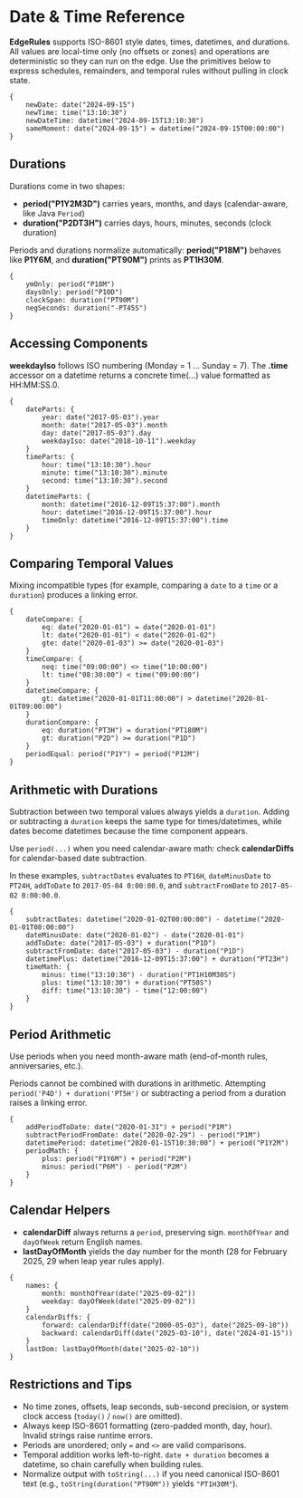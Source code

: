 # Date & Time Reference

**EdgeRules** supports ISO-8601 style dates, times, datetimes, and durations. All values are local-time only (no offsets
or zones) and operations are deterministic so they can run on the edge. Use the primitives below to express schedules,
remainders, and temporal rules without pulling in clock state.

```edgerules
{
    newDate: date("2024-09-15")
    newTime: time("13:10:30")
    newDateTime: datetime("2024-09-15T13:10:30")
    sameMoment: date("2024-09-15") = datetime("2024-09-15T00:00:00")
}
```

## Durations

Durations come in two shapes:

- **period("P1Y2M3D")** carries years, months, and days (calendar-aware, like Java `Period`)
- **duration("P2DT3H")** carries days, hours, minutes, seconds (clock duration)

Periods and durations normalize automatically: **period("P18M")** behaves like **P1Y6M**, and **duration("PT90M")** 
prints as **PT1H30M**.

```edgerules
{
    ymOnly: period("P18M")
    daysOnly: period("P10D")
    clockSpan: duration("PT90M")
    negSeconds: duration("-PT45S")
}
```

## Accessing Components

**weekdayIso** follows ISO numbering (Monday = 1 ... Sunday = 7). The **.time** accessor on a datetime returns a concrete
time(...) value formatted as HH:MM:SS.0.

```edgerules
{
    dateParts: {
        year: date("2017-05-03").year
        month: date("2017-05-03").month
        day: date("2017-05-03").day
        weekdayIso: date("2018-10-11").weekday
    }
    timeParts: {
        hour: time("13:10:30").hour
        minute: time("13:10:30").minute
        second: time("13:10:30").second
    }
    datetimeParts: {
        month: datetime("2016-12-09T15:37:00").month
        hour: datetime("2016-12-09T15:37:00").hour
        timeOnly: datetime("2016-12-09T15:37:00").time
    }
}
```

## Comparing Temporal Values

Mixing incompatible types (for example, comparing a `date` to a `time` or a `duration`) produces a linking error.

```edgerules
{
    dateCompare: {
        eq: date("2020-01-01") = date("2020-01-01")
        lt: date("2020-01-01") < date("2020-01-02")
        gte: date("2020-01-03") >= date("2020-01-03")
    }
    timeCompare: {
        neq: time("09:00:00") <> time("10:00:00")
        lt: time("08:30:00") < time("09:00:00")
    }
    datetimeCompare: {
        gt: datetime("2020-01-01T11:00:00") > datetime("2020-01-01T09:00:00")
    }
    durationCompare: {
        eq: duration("PT3H") = duration("PT180M")
        gt: duration("P2D") >= duration("P1D")
    }
    periodEqual: period("P1Y") = period("P12M")
}
```

## Arithmetic with Durations

Subtraction between two temporal values always yields a `duration`. Adding or subtracting a `duration` keeps the same
type for times/datetimes, while dates become datetimes because the time component appears.

Use `period(...)` when you need calendar-aware math: check **calendarDiffs** for calendar-based date subtraction.

In these examples, `subtractDates` evaluates to `PT16H`, `dateMinusDate` to `PT24H`, `addToDate` to
`2017-05-04 0:00:00.0`, and `subtractFromDate` to `2017-05-02 0:00:00.0`.

```edgerules
{
    subtractDates: datetime("2020-01-02T00:00:00") - datetime("2020-01-01T08:00:00")
    dateMinusDate: date("2020-01-02") - date("2020-01-01")
    addToDate: date("2017-05-03") + duration("P1D")
    subtractFromDate: date("2017-05-03") - duration("P1D")
    datetimePlus: datetime("2016-12-09T15:37:00") + duration("PT23H")
    timeMath: {
        minus: time("13:10:30") - duration("PT1H10M30S")
        plus: time("13:10:30") + duration("PT50S")
        diff: time("13:10:30") - time("12:00:00")
    }
}
```

## Period Arithmetic

Use periods when you need month-aware math (end-of-month rules, anniversaries, etc.).

Periods cannot be combined with durations in arithmetic. Attempting `period('P4D') + duration('PT5H')` or subtracting a
period from a duration raises a linking error.

```edgerules
{
    addPeriodToDate: date("2020-01-31") + period("P1M")
    subtractPeriodFromDate: date("2020-02-29") - period("P1M")
    datetimePeriod: datetime("2020-01-15T10:30:00") + period("P1Y2M")
    periodMath: {
        plus: period("P1Y6M") + period("P2M")
        minus: period("P6M") - period("P2M")
    }
}
```

## Calendar Helpers

- **calendarDiff** always returns a `period`, preserving sign. `monthOfYear` and `dayOfWeek` return English names.
- **lastDayOfMonth** yields the day number for the month (28 for February 2025, 29 when leap year rules apply).

```edgerules
{
    names: {
        month: monthOfYear(date("2025-09-02"))
        weekday: dayOfWeek(date("2025-09-02"))
    }
    calendarDiffs: {
        forward: calendarDiff(date("2000-05-03"), date("2025-09-10"))
        backward: calendarDiff(date("2025-03-10"), date("2024-01-15"))
    }
    lastDom: lastDayOfMonth(date("2025-02-10"))
}
```

## Restrictions and Tips

- No time zones, offsets, leap seconds, sub-second precision, or system clock access (`today()` / `now()` are omitted).
- Always keep ISO-8601 formatting (zero-padded month, day, hour). Invalid strings raise runtime errors.
- Periods are unordered; only `=` and `<>` are valid comparisons.
- Temporal addition works left-to-right. `date + duration` becomes a datetime, so chain carefully when building rules.
- Normalize output with `toString(...)` if you need canonical ISO-8601 text (e.g., `toString(duration("PT90M"))` yields
  `"PT1H30M"`).